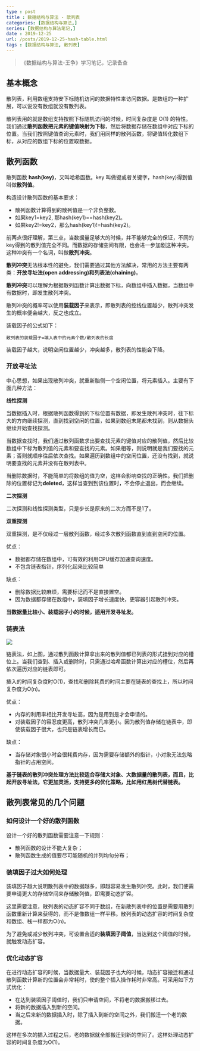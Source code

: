 ```yaml
---
type : post
title : 数据结构与算法 - 散列表
categories: [数据结构与算法,] 
series: [数据结构与算法笔记,]
date : 2019-12-25
url: /posts/2019-12-25-hash-table.html 
tags : [数据结构与算法, 散列表]
---
```


> 《数据结构与算法-王争》学习笔记，记录备查

## 基本概念

散列表，利用数组支持安下标随机访问的数据特性来访问数据。是数组的一种扩展，可以说没有数组就没有散列表。

散列表用的就是数组支持按照下标随机访问的时候，时间复杂度是 O(1) 的特性。我们通过**散列函数把元素的键值映射为下标**，然后将数据存储在数组中对应下标的位置。当我们按照键值查询元素时，我们用同样的散列函数，将键值转化数组下标，从对应的数组下标的位置取数据。

## 散列函数

散列函数 **hash(key)**，又叫哈希函数。key 叫做键或者关键字，hash(key)得到值叫做**散列值**。

构造设计散列函数的基本要求：

- 散列函数计算得到的散列值是一个非负整数。
- 如果key1=key2, 那hash(key1)==hash(key2)。
- 如果key2!=key2，那么hash(key1)!=hash(key2)。


前两点很好理解，第三点，当数据量足够大的时候，并不能够完全的保证，不同的key得到的散列值完全不同。而数据的存储空间有限，也会进一步加剧这种冲突。这种冲突有一个名词，叫做**散列冲突**。

**散列冲突**无法根本性的避免，我们需要通过其他方法解决，常用的方法主要有两类：**开放寻址法(open addressing)**和**列表法(chaining)**。

**散列冲突**可以理解为根据散列函数计算出数据下标，向数组中插入数据，当数组中有数据时，即发生散列冲突。

散列冲突的概率可以使用**装载因子**来表示，即散列表的控线位置越少，散列冲突发生的概率便会越大，反之也成立。

装载因子的公式如下：

```
散列表的装载因子=填入表中的元素个数/散列表的长度
```

装载因子越大，说明空闲位置越少，冲突越多，散列表的性能会下降。

### 开放寻址法

中心思想，如果出现散列冲突，就重新胎侧一个空闲位置，将元素插入。主要有下面几种方法：

**线性探测**

当数据插入时，根据散列函数得到的下标位置有数据，即发生散列冲突时，往下标大的方向继续探测，直到找到空闲的位置，如果到数组末尾都未找到，则从数据头继续开始查找探测。

当数据查找时，我们通过散列函数求出要查找元素的键值对应的散列值，然后比较数组中下标为散列值的元素和要查找的元素。如果相等，则说明就是我们要找的元素；否则就顺序往后依次查找。如果遍历到数组中的空闲位置，还没有找到，就说明要查找的元素并没有在散列表中。

当删除数据时，不能简单的将数组的值为空，这样会影响查找的正确性。我们把删除的位置标记为**deleted**，这样当查到到该位置时，不会停止退出，而会继续。

**二次探测**

二次探测和线性探测类型，只是步长是原来的二次方而不是1了。

**双重探测**

双重探测，是不仅经过一层散列函数，经过多次散列函数直到直到空闲的位置。


优点：

- 数据都存储在数组中，可有效的利用CPU缓存加速查询速度。
- 不包含链表指针，序列化起来比较简单

缺点：

- 删除数据比较麻烦，需要标记而不是直接置空。
- 因为数据都存储在数组中，装填因子增长速度快，更容器引起散列冲突。


**当数据量比较小、装载因子小的时候，适用开发寻址发。**

### 链表法 

![](/static/imgs/complexity/hash-table-link.jpg)

链表法，如上图，通过散列函数计算拿出来的散列值都已列表的形式挂到对应的槽位上。当我们查到、插入或删除时，只需通过哈希函数计算出对应的槽位，然后再依次遍历对应的链表即可。

插入的时间复杂度时O(1)，查找和删除耗费的时间主要在链表的查找上，所以时间复杂度为O(n)。

优点：

- 内存的利用率相比开发寻址高，因为是用到是才会申请的。
- 对装载因子的容忍度更高，散列冲突几率更小。因为散列值存储在链表中，即使装载因子很大，也只是链表增长而已。

缺点：

- 当存储对象很小时会很耗费内存，因为需要存储额外的指针，小对象无法忽略指针的占用空间。

**基于链表的散列冲突处理方法比较适合存储大对象、大数据量的散列表，而且，比起开放寻址法，它更加灵活，支持更多的优化策略，比如用红黑树代替链表。**


## 散列表常见的几个问题 

### 如何设计一个好的散列函数

设计一个好的散列函数需要注意一下规则：

- 散列函数的设计不能大复杂；
- 散列函数生成的值要尽可能随机的并列均匀分布；

### 装填因子过大如何处理 

装填因子越大说明散列表中的数据越多，即越容易发生散列冲突。此时，我们便需要申请更大的存储空间来存储散列值，即需要动态扩容。

这里需要注意，散列表的动态扩容不同于数组，在新散列表中的位置是需要用散列函数重新计算来获得的，而不是像数组一样平移。散列表的动态扩容的时间复杂度和数组、栈一样都为O(n)。

为了避免或减少散列冲突，可设置合适的**装填因子阈值**，当达到这个阈值的时候，就触发动态扩容。


### 优化动态扩容

在进行动态扩容的时候，当数据量大、装载因子也大的时候，动态扩容搬迁和通过散列函数计算新的位置会非常耗时，使的整个插入操作耗时非常高。可采用如下方式优化：

- 在达到装填因子阈值时，我们只申请空间，不将老的数据搬移过去。
- 将新的数据插入到新的空间。
- 当之后来新的数据插入时，除了插入到新的空间之外，我们搬迁一个老的数据。
  
这样在多次的插入过程之后，老的数据就全部搬迁到新的空间了。这样处理动态扩容的时间复杂度为O(1)。


